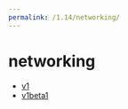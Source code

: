 ```yaml
---
permalink: /1.14/networking/
---
```


# networking



* [v1](v1/index.md)
* [v1beta1](v1beta1/index.md)